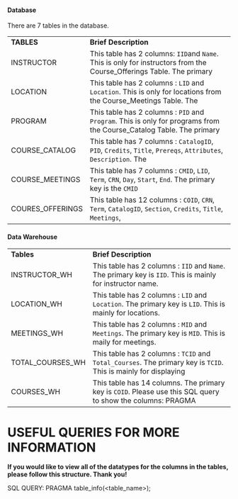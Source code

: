 #### Database ####

There are 7 tables in the database.

|            |                                                                                                                      |
|------------|----------------------------------------------------------------------------------------------------------------------|
|   **TABLES**   |                                 **Brief Description**                                                            |
| INSTRUCTOR | This table has 2 columns: `IID`and `Name`. This is only for instructors from the Course_Offerings Table. The primary |  |            | key is `IID`.                                                                                                        |
| LOCATION   | This table has 2 columns : `LID` and `Location`. This is only for locations from the Course_Meetings Table. The      |  |            | primary key is `LID`.                                                                                                |
| PROGRAM    | This table has 2 columns : `PID` and `Program`. This is only for programs from the Course_Catalog Table. The primary |  |            | key is `PID`.                                                                                                        |
| COURSE_CATALOG |This table has 7 columns : `CatalogID`, `PID`, `Credits`, `Title`, `Prereqs`, `Attributes`, `Description`. The    | |            | primary key is the `CourseID` and the foreign key is the `PID`.                                                      |
| COURSE_MEETINGS | This table has 7 columns : `CMID`, `LID`, `Term`, `CRN`, `Day`, `Start`, `End`. The primary key is the `CMID`   | |            | and the foreign key is the `LID`.                                                                                    |
| COURES_OFFERINGS | This table has 12 columns : `COID`, `CRN`, `Term`, `CatalogID`, `Section`, `Credits`, `Title`, `Meetings`,     |  |            | `IID`,  `Cap`, `Act`, `Rem`. The primary key is `COID` and the foreign keys are `IID` and `CatalogID`.               |



#### Data Warehouse ####
|            |                                                                                                                      |
|------------|----------------------------------------------------------------------------------------------------------------------|
| **Tables** | **Brief Description** |
| INSTRUCTOR_WH | This table has 2 columns : `IID` and `Name`. The primary key is `IID`. This is mainly for instructor name. |
| LOCATION_WH | This table has 2 columns : `LID` and `Location`. The primary key is `LID`. This is mainly for locations. |
| MEETINGS_WH | This table has 2 columns : `MID` and `Meetings`. The primary key is `MID`. This is maily for meetings. |
| TOTAL_COURSES_WH | This table has 2 columns : `TCID` and `Total_Courses`. The primary key is `TCID`. This is mainly for displaying| |the amount of times CRNs are used. |
| COURSES_WH | This table has 14 columns. The primary key is `COID`. Please use this SQL query to show the columns: PRAGMA | |table_info(COURSES_WH); . There are a lot of columns. |



# USEFUL QUERIES FOR MORE INFORMATION #

**If you would like to view all of the datatypes for the columns in the tables, please follow this structure. Thank you!**

SQL QUERY:    PRAGMA table_info(<table_name>);


